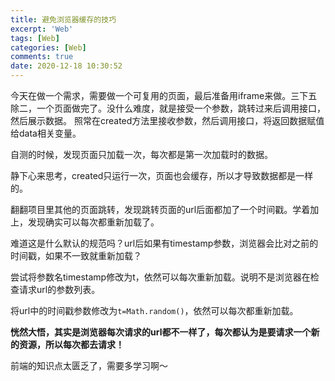 ```yaml
---
title: 避免浏览器缓存的技巧
excerpt: 'Web'
tags: [Web]
categories: [Web]
comments: true
date: 2020-12-18 10:30:52
---
```


今天在做一个需求，需要做一个可复用的页面，最后准备用iframe来做。三下五除二，一个页面做完了。没什么难度，就是接受一个参数，跳转过来后调用接口，然后展示数据。
照常在created方法里接收参数，然后调用接口，将返回数据赋值给data相关变量。

自测的时候，发现页面只加载一次，每次都是第一次加载时的数据。

静下心来思考，created只运行一次，页面也会缓存，所以才导致数据都是一样的。

翻翻项目里其他的页面跳转，发现跳转页面的url后面都加了一个时间戳。学着加上，发现确实可以每次都重新加载了。

难道这是什么默认的规范吗？url后如果有timestamp参数，浏览器会比对之前的时间戳，如果不一致就重新加载？

尝试将参数名timestamp修改为t，依然可以每次重新加载。说明不是浏览器在检查请求url的参数列表。

将url中的时间戳参数修改为`t=Math.random()`，依然可以每次都重新加载。

<strong>恍然大悟，其实是浏览器每次请求的url都不一样了，每次都认为是要请求一个新的资源，所以每次都去请求！</strong>

前端的知识点太匮乏了，需要多学习啊～